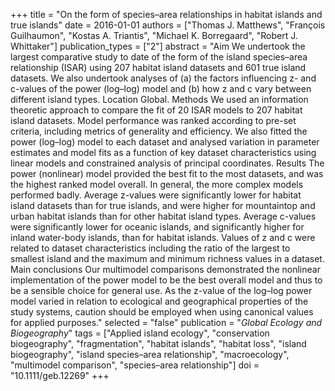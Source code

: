 +++
title = "On the form of species–area relationships in habitat islands and true islands"
date = 2016-01-01
authors = ["Thomas J. Matthews", "François Guilhaumon", "Kostas A. Triantis", "Michael K. Borregaard", "Robert J. Whittaker"]
publication_types = ["2"]
abstract = "Aim We undertook the largest comparative study to date of the form of the island species–area relationship (ISAR) using 207 habitat island datasets and 601 true island datasets. We also undertook analyses of (a) the factors influencing z- and c-values of the power (log–log) model and (b) how z and c vary between different island types. Location Global. Methods We used an information theoretic approach to compare the fit of 20 ISAR models to 207 habitat island datasets. Model performance was ranked according to pre-set criteria, including metrics of generality and efficiency. We also fitted the power (log–log) model to each dataset and analysed variation in parameter estimates and model fits as a function of key dataset characteristics using linear models and constrained analysis of principal coordinates. Results The power (nonlinear) model provided the best fit to the most datasets, and was the highest ranked model overall. In general, the more complex models performed badly. Average z-values were significantly lower for habitat island datasets than for true islands, and were higher for mountaintop and urban habitat islands than for other habitat island types. Average c-values were significantly lower for oceanic islands, and significantly higher for inland water-body islands, than for habitat islands. Values of z and c were related to dataset characteristics including the ratio of the largest to smallest island and the maximum and minimum richness values in a dataset. Main conclusions Our multimodel comparisons demonstrated the nonlinear implementation of the power model to be the best overall model and thus to be a sensible choice for general use. As the z-value of the log–log power model varied in relation to ecological and geographical properties of the study systems, caution should be employed when using canonical values for applied purposes."
selected = "false"
publication = "*Global Ecology and Biogeography*"
tags = ["Applied island ecology", "conservation biogeography", "fragmentation", "habitat islands", "habitat loss", "island biogeography", "island species–area relationship", "macroecology", "multimodel comparison", "species–area relationship"]
doi = "10.1111/geb.12269"
+++

